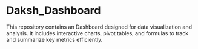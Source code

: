 # Daksh_Dashboard
This repository contains an Dashboard designed for data visualization and analysis. It includes interactive charts, pivot tables, and formulas to track and summarize key metrics efficiently.
